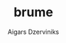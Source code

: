 ---
title: brume
github: https://github.com/aigarsdz/brume
demo: http://aigarsdz.github.io/brume/
author: Aigars Dzerviniks
ssg:
  - Jekyll
cms:
  - No Cms
---
